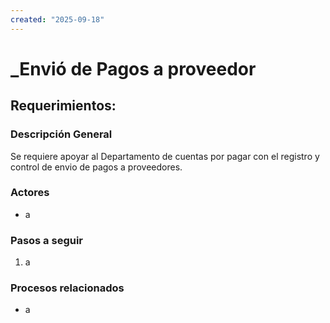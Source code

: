 ```yaml
---
created: "2025-09-18"
---
```


# _Envió de Pagos a proveedor
## Requerimientos:
### Descripción General
Se requiere apoyar al Departamento de cuentas por pagar con el registro y control de envio de pagos a proveedores.

### Actores
- a

### Pasos a seguir
1. a

### Procesos relacionados 
- a